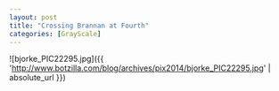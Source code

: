 ```yaml
---
layout: post
title: "Crossing Brannan at Fourth"
categories: [GrayScale]
---
```



![bjorke_PIC22295.jpg]({{ 'http://www.botzilla.com/blog/archives/pix2014/bjorke_PIC22295.jpg' | absolute_url }})


